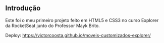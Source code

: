 ## Introdução

Este foi o meu primeiro projeto feito em HTML5 e CSS3 no curso Explorer da RocketSeat junto do Professor Mayk Brito.

Deploy: https://victorcoosta.github.io/moveis-customizados-explorer/